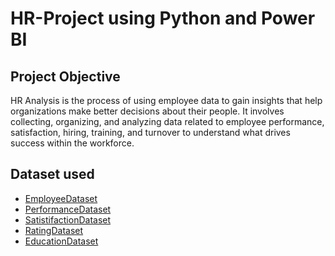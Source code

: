 # HR-Project using Python and Power BI
## Project Objective
HR Analysis is the process of using employee data to gain insights that help organizations make better decisions about their people. It involves collecting, organizing, and analyzing data related to employee 
performance, satisfaction, hiring, training, and turnover to understand what drives success within the 
workforce.
## Dataset used 
- <a href="https://github.com/Fatma-Elzahraa-Ahmed/HR-Project/blob/main/employee_Updatednew.csv">EmployeeDataset</a>
- <a href="https://github.com/Fatma-Elzahraa-Ahmed/HR-Project/blob/main/Performance_Updatednew.csv">PerformanceDataset</a>
- <a href="https://github.com/Fatma-Elzahraa-Ahmed/HR-Project/blob/main/SatisfiedLevel_Updatednew.csv">SatistifactionDataset</a>
- <a href="https://github.com/Fatma-Elzahraa-Ahmed/HR-Project/blob/main/RatingLevel_Updatednew.csv">RatingDataset</a>
- <a href="https://github.com/Fatma-Elzahraa-Ahmed/HR-Project/blob/main/EducationLevel_Updatednew.csv">EducationDataset</a>
